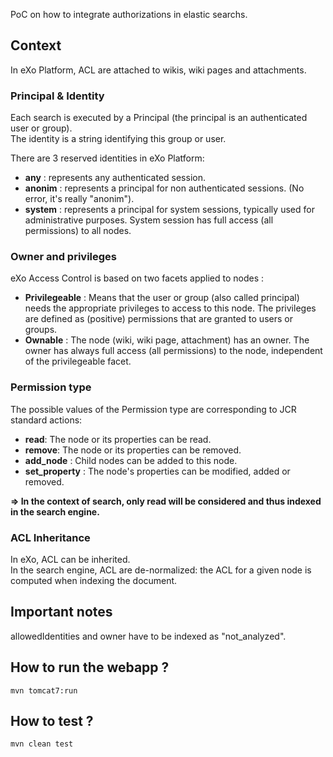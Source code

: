 PoC on how to integrate authorizations in elastic searchs.

## Context
In eXo Platform, ACL are attached to wikis, wiki pages and attachments.  

### Principal & Identity
Each search is executed by a Principal (the principal is an authenticated user or group).  
The identity is a string identifying this group or user.

There are 3 reserved identities in eXo Platform:
* **any** : represents any authenticated session.
* **anonim** : represents a principal for non authenticated sessions. (No error, it's really "anonim").
* **system** : represents a principal for system sessions, typically used for administrative purposes. 
System session has full access (all permissions) to all nodes.

### Owner and privileges
eXo Access Control is based on two facets applied to nodes :
* **Privilegeable** : Means that the user or group (also called principal) needs the appropriate privileges to access to this node.
The privileges are defined as (positive) permissions that are granted to users or groups.
* **Ownable** : The node (wiki, wiki page, attachment) has an owner.
The owner has always full access (all permissions) to the node, independent of the privilegeable facet.

### Permission type
The possible values of the Permission type are corresponding to JCR standard actions:
* **read**: The node or its properties can be read.
* **remove**: The node or its properties can be removed.
* **add_node** : Child nodes can be added to this node.
* **set_property** : The node's properties can be modified, added or removed.

**=> In the context of search, only read will be considered and thus indexed in the search engine.**

### ACL Inheritance
In eXo, ACL can be inherited.  
In the search engine, ACL are de-normalized: the ACL for a given node is computed when indexing the document. 

## Important notes
allowedIdentities and owner have to be indexed as "not_analyzed".

## How to run the webapp ?
```Maven
mvn tomcat7:run
```

## How to test ?
```Maven
mvn clean test
```